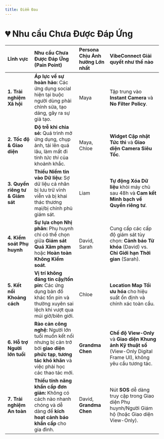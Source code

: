 ```yaml
---
title: Điểm Đau
---
```


# 💔 Nhu cầu Chưa Được Đáp Ứng

| Lĩnh vực                         | Nhu cầu Chưa Được Đáp Ứng (Pain Point)                                                                                                                    | Persona Chịu Ảnh hưởng Lớn nhất | VibeConnect Giải quyết như thế nào                                                                                 |
| :------------------------------- | :-------------------------------------------------------------------------------------------------------------------------------------------------------- | :------------------------------ | :----------------------------------------------------------------------------------------------------------------- |
| **1. Trải nghiệm Xã hội**        | **Áp lực về sự hoàn hảo:** Các ứng dụng social hiện tại buộc người dùng phải chỉnh sửa, tạo dáng, gây ra sự giả tạo.                                      | Maya                            | Tập trung vào **Instant Camera** và **No Filter Policy**.                                                          |
| **2. Tốc độ & Giao diện**        | **Độ trễ khi chia sẻ:** Quá trình mở ứng dụng, chụp ảnh, tải lên quá lâu, làm mất đi tính _tức thì_ của khoảnh khắc.                                      | Maya, Chloe                     | **Widget Cập nhật Tức thì** và **Giao diện Camera Siêu Tốc**.                                                      |
| **3. Quyền riêng tư & Giám sát** | **Thiếu Niềm tin vào Dữ liệu:** Sợ dữ liệu cá nhân bị lưu trữ vĩnh viễn và bị khai thác thương mại/bị chính phủ giám sát.                                 | Liam                            | **Tự động Xóa Dữ liệu** khỏi máy chủ sau 48h và **Cam kết Minh bạch về Quyền riêng tư**.                           |
| **4. Kiểm soát Phụ huynh**       | **Sự lựa chọn Nhị phân:** Phụ huynh chỉ có thể chọn giữa **Giám sát Quá Xâm phạm** hoặc **Hoàn toàn Không Kiểm soát**.                                    | David, Sarah                    | Cung cấp các cấp độ giám sát tùy chọn: **Cảnh báo Từ khóa** (David) vs. **Chỉ Giới hạn Thời gian** (Sarah).        |
| **5. Kết nối Khoảng cách**       | **Vị trí không đáng tin cậy/tốn pin:** Các ứng dụng bản đồ khác tốn pin và thường xuyên sai lệch khi vượt qua múi giờ/biên giới.                          | Chloe                           | **Location Map Tối ưu hóa** cho hiệu suất ổn định và chính xác toàn cầu.                                           |
| **6. Hỗ trợ Người lớn tuổi**     | **Rào cản công nghệ:** Người lớn tuổi muốn kết nối nhưng bị cản trở bởi **giao diện phức tạp**, **tương tác khó khăn** và việc phải học các thao tác mới. | **Grandma Chen**                | **Chế độ View-Only** và **Giao diện Khung ảnh Kỹ thuật số** (View-Only Digital Frame UI), không yêu cầu tương tác. |
| **7. Trải nghiệm An toàn**       | **Thiếu tính năng khẩn cấp đơn giản:** Không có cách nào nhanh chóng và dễ dàng để **kích hoạt cảnh báo khẩn cấp** cho gia đình.                          | David, **Grandma Chen**         | Nút **SOS** dễ dàng truy cập trong Giao diện Phụ huynh/Người Giám hộ (hoặc Giao diện View-Only).                   |
